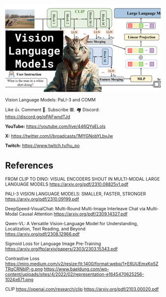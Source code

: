 ![](thumbnails/21.10.2023.png)

Vision Language Models: PaLI-3 and COMM

Like 👍. Comment 💬. Subscribe 🟥.
🏘 Discord: https://discord.gg/pPAFwndTJd

**YouTube:** https://youtube.com/live/446QYqELoIs

**X:** https://twitter.com/i/broadcasts/1MYGNobYLbyJw

**Twitch:** https://www.twitch.tv/hu_po


# References

FROM CLIP TO DINO: VISUAL ENCODERS SHOUT IN MULTI-MODAL LARGE LANGUAGE MODELS
https://arxiv.org/pdf/2310.08825v1.pdf

PALI-3 VISION LANGUAGE MODELS: SMALLER, FASTER, STRONGER
https://arxiv.org/pdf/2310.09199.pdf

DeepSpeed-VisualChat: Multi-Round Multi-Image Interleave Chat via Multi-Modal Causal Attention
https://arxiv.org/pdf/2309.14327.pdf

Qwen-VL: A Versatile Vision-Language Model for Understanding, Localization, Text Reading, and Beyond
https://arxiv.org/pdf/2308.12966.pdf

Sigmoid Loss for Language Image Pre-Training
https://arxiv.org/ftp/arxiv/papers/2303/2303.15343.pdf

Contrastive Loss
https://miro.medium.com/v2/resize:fit:1400/format:webp/1*E6UUEmxKp5ZTRgCRNbIP-g.png
https://www.baeldung.com/wp-content/uploads/sites/4/2022/02/representation-e1645470625256-1024x671.png

CLIP
https://openai.com/research/clip
https://arxiv.org/pdf/2103.00020.pdf


